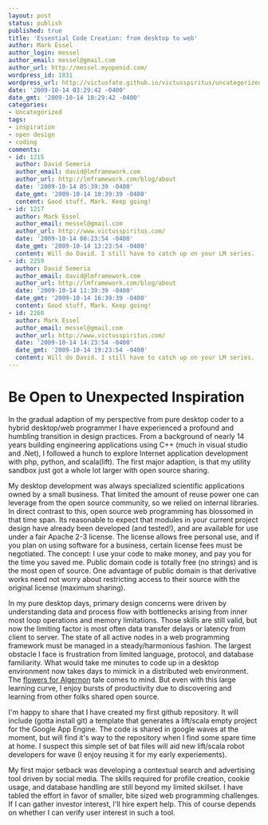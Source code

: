 ```yaml
---
layout: post
status: publish
published: true
title: 'Essential Code Creation: from desktop to web'
author: Mark Essel
author_login: messel
author_email: messel@gmail.com
author_url: http://messel.myopenid.com/
wordpress_id: 1831
wordpress_url: http://victusfate.github.io/victusspiritus/uncategorized/2009/10/14/essential-code-creation-from-desktop-to-web/
date: '2009-10-14 03:29:42 -0400'
date_gmt: '2009-10-14 10:29:42 -0400'
categories:
- Uncategorized
tags:
- inspiration
- open design
- coding
comments:
- id: 1215
  author: David Semeria
  author_email: david@lmframework.com
  author_url: http://lmframework.com/blog/about
  date: '2009-10-14 05:39:39 -0400'
  date_gmt: '2009-10-14 10:39:39 -0400'
  content: Good stuff, Mark. Keep going!
- id: 1217
  author: Mark Essel
  author_email: messel@gmail.com
  author_url: http://www.victusspiritus.com/
  date: '2009-10-14 08:23:54 -0400'
  date_gmt: '2009-10-14 13:23:54 -0400'
  content: Will do David. I still have to catch up on your LM series.
- id: 2259
  author: David Semeria
  author_email: david@lmframework.com
  author_url: http://lmframework.com/blog/about
  date: '2009-10-14 11:39:39 -0400'
  date_gmt: '2009-10-14 16:39:39 -0400'
  content: Good stuff, Mark. Keep going!
- id: 2260
  author: Mark Essel
  author_email: messel@gmail.com
  author_url: http://www.victusspiritus.com/
  date: '2009-10-14 14:23:54 -0400'
  date_gmt: '2009-10-14 19:23:54 -0400'
  content: Will do David. I still have to catch up on your LM series.
---
```

<h1>Be Open to Unexpected Inspiration</h1>
<p>In the gradual adaption of my perspective from pure desktop coder to a hybrid desktop/web programmer I have experienced a profound and humbling transition in design practices. From a background of nearly 14 years building engineering applications using C++ (much in visual studio and .Net), I followed a hunch to explore Internet application development with php, python, and scala(lift). The first major adaption, is that my utility sandbox just got a whole lot larger with open source sharing.  </p>
<p>My desktop development was always specialized scientific applications owned by a small business. That limited the amount of reuse power one can leverage from the open source community, so we relied on internal libraries. In direct contrast to this, open source web programming has blossomed in that time span. Its reasonable to expect that modules in your current project design have already been developed (and tested!), and are available for use under a fair Apache 2-3 license. The license allows free personal use, and if you plan on using software for a business, certain license fees must be negotiated. The concept: I use your code to make money, and pay you for the time you saved me. Public domain code is totally free (no strings) and is the most open of source. One advantage of public domain is that derivative works need not worry about restricting access to their source with the original license (maximum sharing).     </p>
<p>In my pure desktop days, primary design concerns were driven by understanding data and process flow with bottlenecks arising from inner most loop operations and memory limitations. Those skills are still valid, but now the limiting factor is most often data transfer delays or latency from client to server. The state of all active nodes in a web programming framework must be managed in a steady/harmonious fashion. The largest obstacle I face is frustration from limited language, protocol, and database familiarity. What would take me minutes to code up in a desktop environment now takes days to mimick in a distributed web environment. The <a href="http://en.m.wikipedia.org/wiki/Flowers_for_Algernon?wasRedirected=true">flowers for Algernon</a> tale comes to mind. But even with this large learning curve, I enjoy bursts of productivity due to discovering and learning from other folks shared open source. </p>
<p>I'm happy to share that I have created my first github repository. It will include (gotta install git) a template that generates a lift/scala empty project for the Google App Engine. The code is shared in google waves at the moment, but will find it's way to the repository when I find some spare time at home. I suspect this simple set of bat files will aid new lift/scala robot developers for wave (I enjoy reusing it for my early experiements). </p>
<p>My first major setback was developing a contextual search and advertising tool driven by social media. The skills required for profile creation, cookie usage, and database handling are still beyond my limited skillset. I have tabled the effort in favor of smaller, bite sized web programming challenges. If I can gather investor interest, I'll hire expert help. This of course depends on whether I can verify user interest in such a tool.</p>
